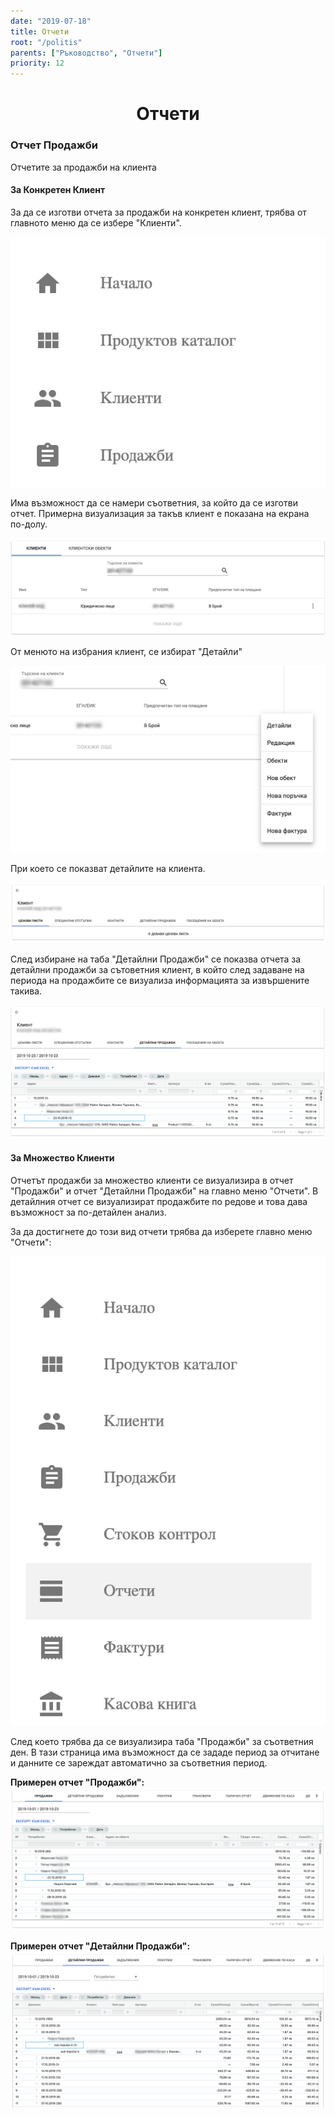 ```yaml
---
date: "2019-07-18"
title: Отчети
root: "/politis"
parents: ["Ръководство", "Отчети"]
priority: 12
---
```

<h1 align="center">
  Отчети
</h1>

### Отчет Продажби

Отчетите за продажби на клиента 

####  За Конкретен Клиент

За да се изготви отчета за продажби на конкретен клиент, трябва от главното меню да се избере "Клиенти".

![Reports](./customer-main-menu.bg.png "Меню")

Има възможност да се намери съответния, за който да се изготви отчет. Примерна визуализация за такъв клиент е показана на екрана по-долу.

![Reports](./customer-list.bg.png "Списък с клиенти")

От менюто на избрания клиент, се избират "Детайли"

![Reports](./customer-menu.bg.png "Меню с детайли")

При което се показват детайлите на клиента. 

![Reports](./customer-details-view.bg.png "Детайлни Продажби")

След избиране на таба "Детайлни Продажби" се показва отчета за детайлни продажби за сътоветния клиент, в който след задаване на периода на продажбите се визуализа информацията за извършените такива.

![Reports](./customer-detailed-sales.bg.png "Отчет Продажби")

#### За Множество Клиенти

Отчетът продажби за множество клиенти се визуализира в отчет "Продажби" и отчет "Детайлни Продажби" на главно меню "Отчети". В детайлния отчет се визуализират продажбите по редове и това дава възможност за по-детайлен анализ.

За да достигнете до този вид отчети трябва да изберете главно меню "Отчети":

![Reports](./report-menu.bg.png "Отчети")

След което трябва да се визуализира таба "Продажби" за съответния ден. В тази страница има възможност да се зададе период за отчитане и данните се зареждат автоматично за съответния период.

**Примерен отчет "Продажби":**
![Reports](./report-sales.bg.png "Отчети")


**Примерен отчет "Детайлни Продажби":**
![Reports](./report-sales-detailed.bg.png "Отчети")
